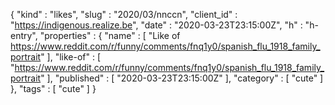 {
  "kind" : "likes",
  "slug" : "2020/03/nnccn",
  "client_id" : "https://indigenous.realize.be",
  "date" : "2020-03-23T23:15:00Z",
  "h" : "h-entry",
  "properties" : {
    "name" : [ "Like of https://www.reddit.com/r/funny/comments/fnq1y0/spanish_flu_1918_family_portrait" ],
    "like-of" : [ "https://www.reddit.com/r/funny/comments/fnq1y0/spanish_flu_1918_family_portrait" ],
    "published" : [ "2020-03-23T23:15:00Z" ],
    "category" : [ "cute" ]
  },
  "tags" : [ "cute" ]
}
